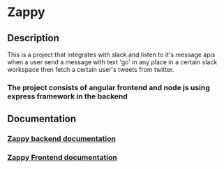 # Zappy

## Description
This is a project that integrates with slack and listen to it's message apis when a user send a message with text 'go' in any place in a certain slack workspace then fetch a certain user's tweets from twitter.

### The project consists of angular frontend and node js using express framework in the backend

## Documentation

### [Zappy backend documentation](https://github.com/abdoolly/zappy/tree/master/zapp-back) 


###  [Zappy Frontend documentation](https://github.com/abdoolly/zappy/tree/master/zapp-front)